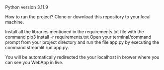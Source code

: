 Python version 3.11.9

How to run the project?
Clone or download this repository to your local machine.

Install all the libraries mentioned in the requirements.txt file with the command pip3 install -r requirements.txt
Open your terminal/command prompt from your project directory and run the file app.py by executing the command streamlit run app.py.

You will be automatically redirected the your localhost in brower where you can see you WebApp in live.